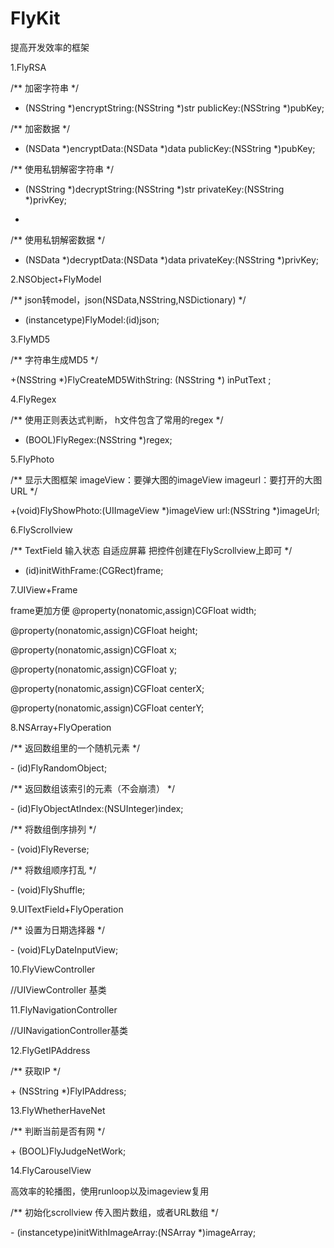 # FlyKit
提高开发效率的框架

1.FlyRSA
</p>
/**
 加密字符串
 */
 </p>

+ (NSString *)encryptString:(NSString *)str publicKey:(NSString *)pubKey;
</p>

/**
 加密数据
 */
 </p>

+ (NSData *)encryptData:(NSData *)data publicKey:(NSString *)pubKey;
</p>

/**
 使用私钥解密字符串
 */
 </p>

+ (NSString *)decryptString:(NSString *)str privateKey:(NSString *)privKey;
+ </p>

/**
 使用私钥解密数据
 */
 </p>

+ (NSData *)decryptData:(NSData *)data privateKey:(NSString *)privKey;
</p>

2.NSObject+FlyModel
</p>

/**
 json转model，json(NSData,NSString,NSDictionary)
 */
 </p>

+ (instancetype)FlyModel:(id)json;
</p>

3.FlyMD5
</p>

/**
 字符串生成MD5
 */
 </p>

+(NSString *)FlyCreateMD5WithString: (NSString *) inPutText ;
</p>

4.FlyRegex
</p>

/**
 使用正则表达式判断，
 h文件包含了常用的regex
 */
 </p>

+ (BOOL)FlyRegex:(NSString *)regex;
</p>

5.FlyPhoto
</p>

/**
 显示大图框架
 imageView：要弹大图的imageView
 imageurl：要打开的大图URL
 */
 </p>

+(void)FlyShowPhoto:(UIImageView *)imageView url:(NSString *)imageUrl;
</p>

6.FlyScrollview
</p>

/**
 TextField 输入状态 自适应屏幕
 把控件创建在FlyScrollview上即可
 */
 </p>

- (id)initWithFrame:(CGRect)frame;
</p>

7.UIView+Frame
</p>

frame更加方便
@property(nonatomic,assign)CGFloat width;</p>
@property(nonatomic,assign)CGFloat height;</p>
@property(nonatomic,assign)CGFloat x;</p>
@property(nonatomic,assign)CGFloat y;</p>
@property(nonatomic,assign)CGFloat centerX;</p>
@property(nonatomic,assign)CGFloat centerY;</p>
</p>

8.NSArray+FlyOperation</p>
/**
 返回数组里的一个随机元素
 */
 </p>
- (id)FlyRandomObject;
</p>
/**
返回数组该索引的元素（不会崩溃）
 */
</p>
- (id)FlyObjectAtIndex:(NSUInteger)index;
</p>
/**
 将数组倒序排列
 */
</p>
- (void)FlyReverse;
</p>
/**
将数组顺序打乱
 */
</p>
- (void)FlyShuffle;
</p>
9.UITextField+FlyOperation
</p>
/**
 设置为日期选择器
 */
</p>
- (void)FLyDateInputView;
</p>
10.FlyViewController
</p>
//UIViewController 基类
</p>
11.FlyNavigationController
</p>
//UINavigationController基类
</p>

12.FlyGetIPAddress
</p>
/**
 获取IP
 */
 </p>
+ (NSString *)FlyIPAddress;
</p>

13.FlyWhetherHaveNet
</p>
/**
 判断当前是否有网
 */
 </p>
+ (BOOL)FlyJudgeNetWork;
</p>
14.FlyCarouselView
</p>
高效率的轮播图，使用runloop以及imageview复用
</p>
/**
 初始化scrollview 传入图片数组，或者URL数组
 */
</p>
- (instancetype)initWithImageArray:(NSArray *)imageArray;
</p>












